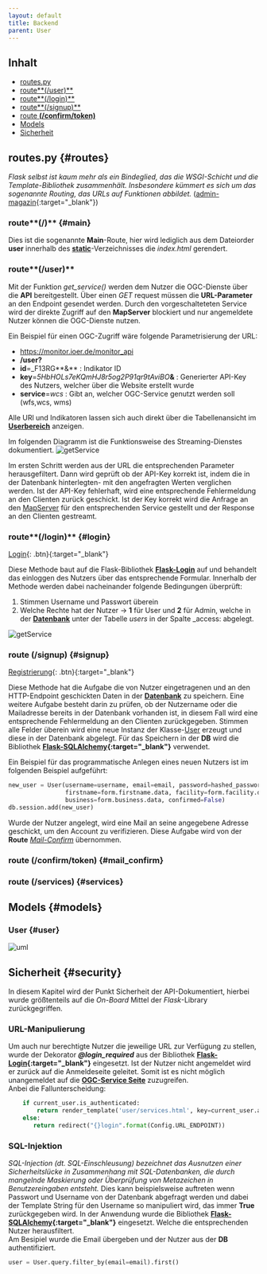```yaml
---
layout: default
title: Backend
parent: User
---
```

## Inhalt
- [routes.py](#routes)
- [route**(/user)**](#main)
- [route**(/login)**](#login)
- [route**(/signup)**](#signup)
- [route **(/confirm/token)**](#mail_confirm)
- [Models](#models)
- [Sicherheit](#security)
## routes.py {#routes}
_Flask selbst ist kaum mehr als ein Bindeglied, das die WSGI-Schicht und die Template-Bibliothek zusammenhält. Insbesondere kümmert es sich um das sogenannte Routing, das URLs auf Funktionen abbildet._ ([admin-magazin](https://www.admin-magazin.de/Das-Heft/2013/01/Webanwendungen-mit-Flask){:target="_blank"})
### route**(/)** {#main}
Dies ist die sogenannte **Main**-Route, hier wird lediglich aus dem Dateiorder **user** innerhalb des **[static]({{site.baseurl}}/docs/static)**-Verzeichnisses die _index.html_ gerendert.
### route**(/user)**
Mit der Funktion _get_service()_ werden dem Nutzer die OGC-Dienste über die **API** bereitgestellt. Über einen _GET_ request müssen die **URL-Parameter** an den Endpoint gesendet werden. Durch den vorgeschalteteten Service wird der direkte Zugriff auf den **MapServer** blockiert und nur angemeldete Nutzer können die OGC-Dienste nutzen.

Ein Beispiel für einen OGC-Zugriff wäre folgende Parametrisierung der URL: 
- https://monitor.ioer.de/monitor_api
- **/user?**
- **id**=_F13RG**&** : Indikator ID
- **key**=_5HbHOLs7eKQmHJ8r5og2P91qr9tAviBO_**&** : Generierter API-Key des Nutzers, welcher über die Website erstellt wurde
- **service**=_wcs_ : Gibt an, welcher OGC-Service genutzt werden soll (wfs,wcs, wms)

Alle URl und Indikatoren lassen sich auch direkt über die Tabellenansicht im **[Userbereich]({{site.baseurl}}/docs/user/frontend/frontend.html)** anzeigen.

Im folgenden Diagramm ist die Funktionsweise des Streaming-Dienstes dokumentiert.
![getService]({{site.baseurl}}/assets/images/get_service.png)

Im ersten Schritt werden aus der URL die entsprechenden Parameter herausgefiltert. Dann wird geprüft ob der API-Key korrekt ist, indem die in der Datenbank hinterlegten- mit den angefragten Werten verglichen werden. Ist der API-Key fehlerhaft, wird eine entsprechende Fehlermeldung an den Clienten zurück geschickt. Ist der Key korrekt wird die Anfrage an den [MapServer](https://mapserver.org/) für den entsprechenden Service gestellt und der Response an den Clienten gestreamt. 
### route**(/login)** {#login}

[Login](https://monitor.ioer.de/monitor_api/login){: .btn}{:target="_blank"}

Diese Methode baut auf die Flask-Bibliothek **[Flask-Login](https://flask-login.readthedocs.io/en/latest/)** auf und behandelt das einloggen des Nutzers über das entsprechende Formular. 
Innerhalb der Methode werden dabei nacheinander folgende Bedingungen überprüft:
1. Stimmen Username und Passwort überein
2. Welche Rechte hat der Nutzer &rarr; **1** für User und **2** für Admin, welche in der **[Datenbank]({{site.baseurl}}/docs/user/database/database.html)** unter der Tabelle _users_ in der Spalte _access: abgelegt.

![getService]({{site.baseurl}}/assets/images/login.png)
### route **(/signup)** {#signup}

[Registrierung](https://monitor.ioer.de/monitor_api/signup){: .btn}{:target="_blank"}

Diese Methode hat die Aufgabe die von Nutzer eingetragenen und an den HTTP-Endpoint geschickten Daten in der **[Datenbank]({{site.baseurl}}/docs/user/database/database.html)** zu speichern. Eine weitere Aufgabe besteht darin zu prüfen, ob der Nutzername oder die Mailadresse bereits in der Datenbank vorhanden ist, in diesem Fall wird eine entsprechende Fehlermeldung an den Clienten zurückgegeben.
Stimmen alle Felder überein wird eine neue Instanz der Klasse-[User](#user) erzeugt und diese in der Datenbank abgelegt. Für das Speichern in der **DB** wird die Bibliothek **[ Flask-SQLAlchemy](https://flask-sqlalchemy.palletsprojects.com/en/2.x/){:target="_blank"}** verwendet.

Ein Beispiel für das programmatische Anlegen eines neuen Nutzers ist im folgenden Beispiel aufgeführt:
```python
new_user = User(username=username, email=email, password=hashed_password, lastname=form.lastname.data,
                firstname=form.firstname.data, facility=form.facility.data, access=1,
                business=form.business.data, confirmed=False)
db.session.add(new_user)
``` 
Wurde der Nutzer angelegt, wird eine Mail an seine angegebene Adresse geschickt, um den Account zu verifizieren. Diese Aufgabe wird von der **Route** _[Mail-Confirm](#mail_confirm)_ übernommen.

### route **(/confirm/token)** {#mail_confirm}

### route **(/services)** {#services}

## Models {#models}
### User {#user}
![uml]({{site.baseurl}}/assets/images/user.png)

## Sicherheit {#security}
In diesem Kapitel wird der Punkt Sicherheit der API-Dokumentiert, hierbei wurde größtenteils auf die _On-Board_ Mittel der _Flask_-Library zurückgegriffen.
### URL-Manipulierung
Um auch nur berechtigte Nutzer die jeweilige URL zur Verfügung zu stellen, wurde der Dekorator _**@login_required**_ aus der Bibliothek **[Flask-Login](https://flask-login.readthedocs.io/en/latest/){:target="_blank"}** eingesetzt.
Ist der Nutzer nicht angemeldet wird er zurück auf die Anmeldeseite geleitet. Somit ist es nicht möglich unangemeldet auf die **[OGC-Service Seite](#services)** zuzugreifen.<br>
Anbei die Fallunterscheidung:
```python
    if current_user.is_authenticated:
        return render_template('user/services.html', key=current_user.api_key, access=current_user.access)
    else:
       return redirect("{}login".format(Config.URL_ENDPOINT))
```
### SQL-Injektion
_SQL-Injection (dt. SQL-Einschleusung) bezeichnet das Ausnutzen einer Sicherheitslücke in Zusammenhang mit SQL-Datenbanken, die durch mangelnde Maskierung oder Überprüfung von Metazeichen in Benutzereingaben entsteht._
Dies kann beispielsweise auftreten wenn Passwort und Username von der Datenbank abgefragt werden und dabei der Template String für den Username so manipuliert wird, das immer **True** zurückgegeben wird.
In der Anwendung wurde die Bibliothek **[ Flask-SQLAlchemy](https://flask-sqlalchemy.palletsprojects.com/en/2.x/){:target="_blank"}** eingesetzt. Welche die entsprechenden Nutzer herausfiltert.<br/>
Am Besipiel wurde die Email übergeben und der Nutzer aus der **DB** authentifiziert.
```python
user = User.query.filter_by(email=email).first()
```